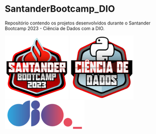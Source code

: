 # SantanderBootcamp_DIO

Repositório contendo os projetos desenvolvidos durante o Santander Bootcamp 2023 - Ciência de Dados com a DIO.

<div style "display: inline">
<img width='200' height='200' src="/Logos/Santander Bootcamp Logo.webp" />
<img width='200' height='200' src="/Logos/Santander Dados Logo.webp" />
<img width='250' src="/Logos/logo DIO.webp" />
</div>

